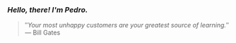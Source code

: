 ### *Hello, there! I'm Pedro.*
> ″*Your most unhappy customers are your greatest source of learning.*″
 — Bill Gates

